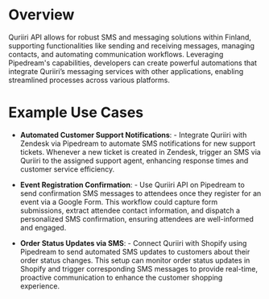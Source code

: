 # Overview

Quriiri API allows for robust SMS and messaging solutions within Finland, supporting functionalities like sending and receiving messages, managing contacts, and automating communication workflows. Leveraging Pipedream's capabilities, developers can create powerful automations that integrate Quriiri’s messaging services with other applications, enabling streamlined processes across various platforms.

# Example Use Cases

- **Automated Customer Support Notifications**: - Integrate Quriiri with Zendesk via Pipedream to automate SMS notifications for new support tickets. Whenever a new ticket is created in Zendesk, trigger an SMS via Quriiri to the assigned support agent, enhancing response times and customer service efficiency.

- **Event Registration Confirmation**: - Use Quriiri API on Pipedream to send confirmation SMS messages to attendees once they register for an event via a Google Form. This workflow could capture form submissions, extract attendee contact information, and dispatch a personalized SMS confirmation, ensuring attendees are well-informed and engaged.

- **Order Status Updates via SMS**: - Connect Quriiri with Shopify using Pipedream to send automated SMS updates to customers about their order status changes. This setup can monitor order status updates in Shopify and trigger corresponding SMS messages to provide real-time, proactive communication to enhance the customer shopping experience.
